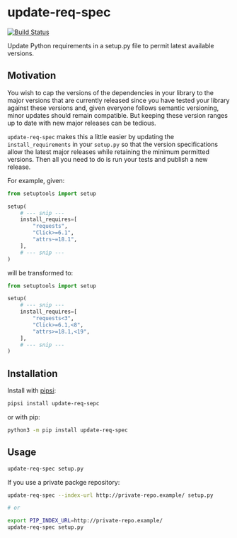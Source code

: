 # update-req-spec

[![Build Status](https://travis-ci.org/RobbieClarken/update-req-spec.svg?branch=master)](https://travis-ci.org/RobbieClarken/update-req-spec)

Update Python requirements in a setup.py file to permit latest available versions.

## Motivation

You wish to cap the versions of the dependencies in your library to the major versions
that are currently released since you have tested your library against these versions and, given
everyone follows semantic versioning, minor updates should remain compatible. But keeping these
version ranges up to date with new major releases can be tedious.

`update-req-spec` makes this a little easier by updating the `install_requirements` in your
`setup.py` so that the version specifications allow the latest major releases while retaining the
minimum permitted versions. Then all you need to do is run your tests and publish a new release.

For example, given:

```python
from setuptools import setup

setup(
    # --- snip ---
    install_requires=[
        "requests",
        "Click>=6.1",
        "attrs~=18.1",
    ],
    # --- snip ---
)
```

will be transformed to:

```python
from setuptools import setup

setup(
    # --- snip ---
    install_requires=[
        "requests<3",
        "Click>=6.1,<8",
        "attrs>=18.1,<19",
    ],
    # --- snip ---
)
```

## Installation

Install with [pipsi](https://github.com/mitsuhiko/pipsi):

```bash
pipsi install update-req-sepc
```

or with pip:

```bash
python3 -m pip install update-req-spec
```

## Usage

```bash
update-req-spec setup.py
```

If you use a private packge repository:

```bash
update-req-spec --index-url http://private-repo.example/ setup.py

# or

export PIP_INDEX_URL=http://private-repo.example/
update-req-spec setup.py
```

